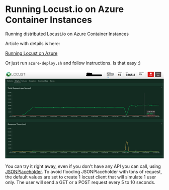 # Running Locust.io on Azure Container Instances

Running distributed Locust.io on Azure Container Instances

Article with details is here:

[Running Locust on Azure](https://dev.to/azure/running-locust-on-azure-2k40)

Or just run `azure-deploy.sh` and follow instructions. Is that easy :)

![Locust on Azure](./images/locust-dotnet-sqlhs.png)

You can try it right away, even if you don't have any API you can call, using [JSONPlaceholder](https://jsonplaceholder.typicode.com). To avoid flooding JSONPlaceholder with tons of request, the default values are set to create 1 locust client that will simulate 1 user only. The user will send a GET or a POST request every 5 to 10 seconds.